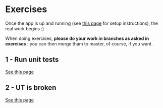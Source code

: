 # Exercises

Once the app is up and running (see [this page](README.md) for setup instructions), the real work begins :)

When doing exercises, **please do your work in branches as asked in exercises** : you can then merge tham to master, of course, if you want.


## 1 - Run unit tests
[See this page](https://github.com/bensoille/lambda-tu-exercise/blob/tu-run-exercise/EXERCISES.md)

## 2 - UT is broken
[See this page](https://github.com/bensoille/lambda-tu-exercise/blob/tu_change_exercise/EXERCISES.md)

